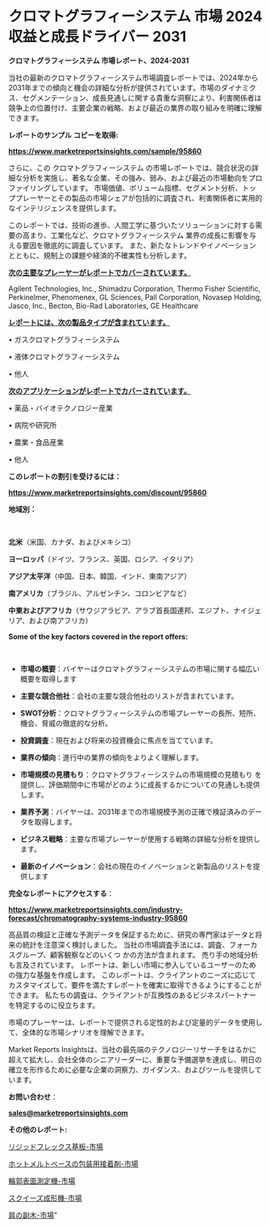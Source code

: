 # クロマトグラフィーシステム 市場 2024 収益と成長ドライバー 2031

<strong>クロマトグラフィーシステム 市場レポート、2024-2031</strong>

当社の最新のクロマトグラフィーシステム市場調査レポートでは、2024年から2031年までの傾向と機会の詳細な分析が提供されています。市場のダイナミクス、セグメンテーション、成長見通しに関する貴重な洞察により、利害関係者は競争上の位置付け、主要企業の戦略、および最近の業界の取り組みを明確に理解できます。



<strong>レポートのサンプル コピーを取得:</strong> <a href=https://www.marketreportsinsights.com/sample/95860>

<strong><u>https://www.marketreportsinsights.com/sample/95860</u></strong></a>

さらに、この クロマトグラフィーシステム の市場レポートでは、競合状況の詳細な分析を実施し、著名な企業、その強み、弱み、および最近の市場動向をプロファイリングしています。 市場価値、ボリューム指標、セグメント分析、トッププレーヤーとその製品の市場シェアが包括的に調査され、利害関係者に実用的なインテリジェンスを提供します。

このレポートでは、技術の進歩、人間工学に基づいたソリューションに対する需要の高まり、工業化など、クロマトグラフィーシステム 業界の成長に影響を与える要因を徹底的に調査しています。 また、新たなトレンドやイノベーションとともに、規制上の課題や経済的不確実性も分析します。



<strong><u>次の主要なプレーヤーがレポートでカバーされています。</u></strong>

Agilent Technologies, Inc., Shimadzu Corporation, Thermo Fisher Scientific, Perkinelmer, Phenomenex, GL Sciences, Pall Corporation, Novasep Holding, Jasco, Inc., Becton, Bio-Rad Laboratories, GE Healthcare



<strong><u><b>レポートには、次の製品タイプが含まれています。</b></u></strong>

• ガスクロマトグラフィーシステム

• 液体クロマトグラフィーシステム

• 他人



<strong><u><b>次のアプリケーションがレポートでカバーされています。</b></u></strong>

• 薬品・バイオテクノロジー産業

• 病院や研究所

• 農業・食品産業

• 他人



<strong><b>このレポートの割引を受けるには：</b></strong>

<a href=https://www.marketreportsinsights.com/discount/95860>

<strong><u>https://www.marketreportsinsights.com/discount/95860</u></strong></a>



<strong>地域別：</strong>

<strong> </strong>



<strong>北米</strong>（米国、カナダ、およびメキシコ）



<strong>ヨーロッパ</strong>（ドイツ、フランス、英国、ロシア、イタリア）



<strong>アジア太平洋</strong>（中国、日本、韓国、インド、東南アジア）



<strong>南アメリカ</strong>（ブラジル、アルゼンチン、コロンビアなど）



<strong>中東およびアフリカ</strong>（サウジアラビア、アラブ首長国連邦、エジプト、ナイジェリア、および南アフリカ）



<strong>Some of the key factors covered in the report offers:</strong>

<strong> </strong>
<ul>
  <li>

<strong>市場の概要</strong>：バイヤーはクロマトグラフィーシステムの市場に関する幅広い概要を取得します</li>
  <li>

<strong>主要な競合他社</strong>：会社の主要な競合他社のリストが含まれています。</li>
  <li>

<strong>SWOT分析</strong>：クロマトグラフィーシステムの市場プレーヤーの長所、短所、機会、脅威の徹底的な分析。</li>
  <li>

<strong>投資調査</strong>：現在および将来の投資機会に焦点を当てています。</li>
  <li>

<strong>業界の傾向</strong>：進行中の業界の傾向をよりよく理解します。</li>
  <li>

<strong>市場規模の見積もり</strong>：クロマトグラフィーシステムの市場規模の見積もり を提供し、評価期間中に市場がどのように成長するかについての見通しも提供します。</li>
  <li>

<strong>業界予測</strong>：バイヤーは、2031年までの市場規模予測の正確で検証済みのデータを取得します。</li>
  <li>

<strong>ビジネス戦略</strong>：主要な市場プレーヤーが使用する戦略の詳細な分析を提供します。</li>
  <li>

<strong>最新のイノベーション</strong>：会社の現在のイノベーションと新製品のリストを提供します</li>
</ul>


<strong>完全なレポートにアクセスする</strong>：

<a href=https://www.marketreportsinsights.com/industry-forecast/chromatography-systems-industry-95860>

<strong><u>https://www.marketreportsinsights.com/industry-forecast/chromatography-systems-industry-95860</u></strong></a>

高品質の検証と正確な予測データを保証するために、研究の専門家はデータと将来の統計を注意深く検討しました。 当社の市場調査手法には、調査、フォーカスグループ、顧客観察などのいくつ かの方法が含まれます。 売り手の地域分析も言及されています。 レポートは、新しい市場に参入しているユーザーのための強力な基盤を作成します。 このレポートは、クライアントのニーズに応じてカスタマイズして、要件を満たすレポートを確実に取得できるようにすることができます。 私たちの調査は、クライアントが互換性のあるビジネスパートナーを特定するのに役立ちます。

市場のプレーヤーは、レポートで提供される定性的および定量的データを使用して、全体的な市場シナリオを理解できます。

Market Reports Insightsは、当社の最先端のテクノロジーリサーチをはるかに超えて拡大し、会社全体のシニアリーダーに、重要な予備選挙を達成し、明日の確立を形作るために必要な企業の洞察力、ガイダンス、およびツールを提供しています。



<strong><b>お問い合わせ</b></strong>：

<a href=mailto:sales@marketreportsinsights.com>

<strong><u>sales@marketreportsinsights.com</u></strong></a>



<strong>その他のレポート:</strong>

<a href=https://www.linkedin.com/pulse/リジッドフレックス基板-市場-2023-総合分析と事業成長戦略-2030-au7df/>リジッドフレックス基板-市場</a>

<a href=https://www.linkedin.com/pulse/ホットメルトベースの包装用接着剤-市場-2023-最新の-cagr-および成長分析-2030-pr-news-hub-ye7xc/>ホットメルトベースの包装用接着剤-市場</a>

<a href=https://www.linkedin.com/pulse/輪郭表面測定機-市場-2030-年までの需要に焦点を当てた-2023-年調査レポート-c8csf/>輪郭表面測定機-市場</a>

<a href=https://www.linkedin.com/pulse/スクイーズ成形機-市場-2023-新興市場-将来の動向と市場需要-2030-i2dlf/>スクイーズ成形機-市場</a>

<a href=https://www.linkedin.com/pulse/肩の副木-市場-2023-総合分析と事業成長戦略-2030-data-dive-discoveries-24-analysis-noezf/>肩の副木-市場</a>"
